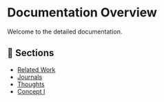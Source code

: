 # Documentation Overview

Welcome to the detailed documentation.

## 📖 Sections
- [Related Work](relatedWork.md)
- [Journals](journals.md)
- [Thoughts](thoughts.md)
- [Concept I](concept1.md)